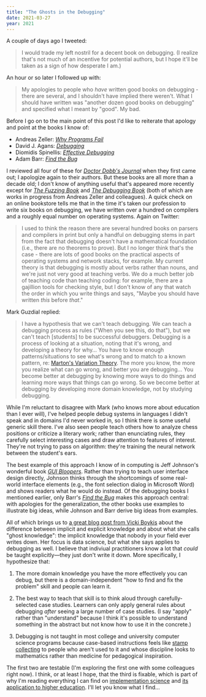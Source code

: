 ```yaml
---
title: "The Ghosts in the Debugging"
date: 2021-03-27
year: 2021
---
```


A couple of days ago I tweeted:

> I would trade my left nostril for a decent book on debugging.
> (I realize that's not much of an incentive for potential authors, but I hope it'll be taken as a sign of how desperate I am.)

An hour or so later I followed up with:

> My apologies to people who *have* written good books on debugging - there are several, and I shouldn't have implied there weren't.
> What I should have written was "another dozen good books on debugging" and specified what I meant by "good". My bad.

Before I go on to the main point of this post
I'd like to reiterate that apology and point at the books I know of:

- Andreas Zeller: *[Why Programs Fail](https://isbndb.com/book/9780123745156)*
- David J. Agans: *[Debugging](https://isbndb.com/book/9780814474570)*
- Diomidis Spinellis: *[Effective Debugging](https://isbndb.com/book/9780134394886)*
- Adam Barr: *[Find the Bug](https://isbndb.com/book/9780321223913)*

I reviewed all four of these for *[Doctor Dobb's Journal](https://www.drdobbs.com/)* when they first came out;
I apologize again to their authors.
But these books are all more than a decade old;
I don't know of anything useful that's appeared more recently
except for *[The Fuzzing Book](https://www.fuzzingbook.org/)* and *[The Debugging Book](https://www.debuggingbook.org/)*
(both of which are works in progress from Andreas Zeller and colleagues).
A quick check on an online bookstore tells me that
in the time it's taken our profession to write six books on debugging,
we have written over a hundred on compilers
and a roughly equal number on operating systems.
Again on Twitter:

> I used to think the reason there are several hundred books on parsers and compilers in print
> but only a handful on debugging stems in part from the fact that debugging doesn't have a mathematical foundation
> (i.e., there are no theorems to prove).
> But I no longer think that's the case - there are lots of good books on the practical aspects of operating systems and network stacks, for example.
> My current theory is that debugging is mostly about verbs rather than nouns, and we're just not very good at teaching verbs.
> We do a much better job of teaching code than teaching coding:
> for example, there are a gajillion tools for checking style,
> but I don't know of any that watch the order in which you write things and says,
> "Maybe you should have written *this* before *that*."

Mark Guzdial replied:

> I have a hypothesis that we can't teach debugging.
> We can teach a debugging process as rules ("When you see this, do that"), but we can't teach [students] to be successful debuggers.
> Debugging is a process of looking at a situation, noting that it's wrong, and developing a theory for why…
> You have to know enough patterns/situations to see what's wrong and to match to a known pattern,
> re: [Marton's Variation Theory](https://math4teaching.com/what-is-variation-theory-of-learning/).
> The more you know, the more you realize what can go wrong, and better you are debugging…
> You become better at debugging by knowing more ways to do things and learning more ways that things can go wrong.
> So we become better at debugging by developing more domain knowledge, not by studying debugging.

While I'm reluctant to disagree with Mark (who knows more about education than I ever will),
I've helped people debug systems in languages I didn't speak and in domains I'd never worked in,
so I think there is some useful generic skill there.
I've also seen people teach others how to analyze chess positions or criticize a literary work;
rather than enunciating rules,
they carefully select interesting cases and draw attention to features of interest.
They're not trying to pass on algorithm:
they're training the neural network between the student's ears.

The best example of this approach I know of in computing is Jeff Johnson's wonderful book
*[GUI Bloopers](https://isbndb.com/book/9780123706430)*.
Rather than trying to teach user interface design directly,
Johnson thinks through the shortcomings of some real-world interface elements
(e.g., the font selection dialog in Microsoft Word)
and shows readers what he would do instead.
Of the debugging books I mentioned earlier,
only Barr's *[Find the Bug](https://isbndb.com/book/9780321223913)* makes this approach central:
with apologies for the generalization,
the other books use examples to illustrate big ideas,
while Johnson and Barr derive big ideas from examples.

All of which brings us to [a great blog post from Vicki Boykis](https://veekaybee.github.io/2021/03/26/data-ghosts/)
about the difference between implicit and explicit knowledge
and about what she calls "ghost knowledge":
the implicit knowledge that nobody in your field ever writes down.
Her focus is data science,
but what she says applies to debugging as well.
I believe that indiviual practitioners know a lot that *could* be taught explicitly—they
just don't write it down.
More specifically, I hypothesize that:

1.  The more domain knowledge you have the more effectively you can debug,
    but there is a domain-independent "how to find and fix the problem" skill
    and people can learn it.

2.  The best way to teach that skill is to think aloud through carefully-selected case studies.
    Learners can only apply general rules about debugging
    *after* seeing a large number of case studies.
    (I say "apply" rather than "understand" because I think it's possible to understand something in the abstract
    but not know how to use it in the concrete.)

3.  Debugging is not taught in most college and university computer science programs
    because case-based instructions feels like [stamp collecting](https://www.goodreads.com/quotes/275894-all-science-is-either-physics-or-stamp-collecting)
    to people who aren't used to it
    and whose discipline looks to mathematics rather than medicine for pedagogical inspiration.

The first two are testable
(I'm exploring the first one with some colleagues right now).
I think, or at least I hope, that the third is fixable,
which is part of why I'm reading everything I can find on
[implementation science](https://www.ncbi.nlm.nih.gov/pmc/articles/PMC4573926/)
and [its application to higher education](https://www.ncbi.nlm.nih.gov/pmc/articles/PMC7644597/).
I'll let you know what I find…
